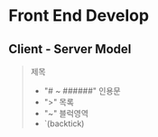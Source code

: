 # Front End Develop

## Client - Server Model

>제목
>- "# ~ ######"
>인용문
>- ">"
>목록
> - "~"
> 블럭영역
> - `(backtick)
